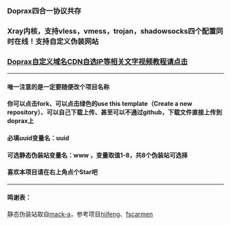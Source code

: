 ### Doprax四合一协议共存

### Xray内核，支持vless，vmess，trojan，shadowsocks四个配置同时在线！支持自定义伪装网站

### [Doprax自定义域名CDN自选IP等相关文字视频教程请点击](https://ygkkk.blogspot.com/2023/01/doprax-xray-v2ray-cdn.html)

------------------------

#### 唯一注意的是一定要随便改个项目名称

#### 你可以点击fork、可以点击绿色的use this template（Create a new repository）、可以自己下载上传、甚至可以不通过github，下载文件直接上传到doprax上

#### 必填uuid变量名：uuid

#### 可选静态伪装站变量名：www     ，变量取值1-8，共8个伪装站可选择

#### 喜欢本项目请在右上角点个Star吧

---------------------------------------------------------------------------------------

#### 鸣谢表：
静态伪装站取自[mack-a](https://github.com/mack-a/v2ray-agent)，参考项目[hiifeng](https://github.com/hiifeng/V2ray-for-Doprax)、[fscarmen](https://github.com/fscarmen2/V2-for-Doprax)


